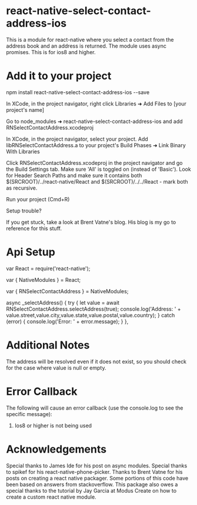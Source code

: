 # react-native-select-contact-address-ios

This is a module for react-native where you select a contact from the address book and an address is returned. The module uses async promises. This is for ios8 and higher.

# Add it to your project

npm install react-native-select-contact-address-ios --save

In XCode, in the project navigator, right click Libraries ➜ Add Files to [your project's name]

Go to node_modules ➜ react-native-select-contact-address-ios and add RNSelectContactAddress.xcodeproj

In XCode, in the project navigator, select your project. Add libRNSelectContactAddress.a to your project's Build Phases ➜ Link Binary With Libraries

Click RNSelectContactAddress.xcodeproj in the project navigator and go the Build Settings tab. Make sure 'All' is toggled on (instead of 'Basic'). Look for Header Search Paths and make sure it contains both $(SRCROOT)/../react-native/React and $(SRCROOT)/../../React - mark both as recursive.

Run your project (Cmd+R)

Setup trouble?

If you get stuck, take a look at Brent Vatne's blog. His blog is my go to reference for this stuff.

# Api Setup

var React = require('react-native');

var { NativeModules } = React;

var { RNSelectContactAddress } = NativeModules;

async _selectAddress() {
  try {
    let value = await RNSelectContactAddress.selectAddress(true);
    console.log('Address: ' + value.street,value.city,value.state,value.postal,value.country);
  } catch (error) {
    console.log('Error: ' + error.message);
  }
},

# Additional Notes

The address will be resolved even if it does not exist, so you should check for the case where value is null or empty.

# Error Callback

The following will cause an error callback (use the console.log to see the specific message):

1) Ios8 or higher is not being used

# Acknowledgements

Special thanks to James Ide for his post on async modules. Special thanks to spikef for his react-native-phone-picker. Thanks to Brent Vatne for his posts on creating a react native packager. Some portions of this code have been based on answers from stackoverflow. This package also owes a special thanks to the tutorial by Jay Garcia at Modus Create on how to create a custom react native module.
